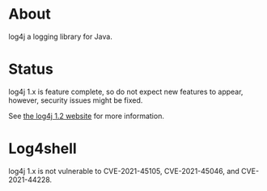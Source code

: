 # About

log4j a logging library for Java.

# Status

log4j 1.x is feature complete, so do not expect new features to appear,
however, security issues might be fixed.

See [the log4j 1.2 website](https://logging.apache.org/log4j/1.2/) for more information.

# Log4shell

log4j 1.x is not vulnerable to CVE-2021-45105, CVE-2021-45046, and CVE-2021-44228.
